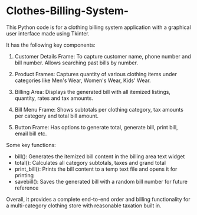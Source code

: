 # Clothes-Billing-System-
This Python code is for a clothing billing system application with a graphical user interface made using Tkinter.

It has the following key components:

1. Customer Details Frame: To capture customer name, phone number and bill number. Allows searching past bills by number.

2. Product Frames: Captures quantity of various clothing items under categories like Men's Wear, Women's Wear, Kids' Wear.

3. Billing Area: Displays the generated bill with all itemized listings, quantity, rates and tax amounts.

4. Bill Menu Frame: Shows subtotals per clothing category, tax amounts per category and total bill amount.

5. Button Frame: Has options to generate total, generate bill, print bill, email bill etc.

Some key functions:

- bill(): Generates the itemized bill content in the billing area text widget
- total(): Calculates all category subtotals, taxes and grand total
- print_bill(): Prints the bill content to a temp text file and opens it for printing 
- savebill(): Saves the generated bill with a random bill number for future reference

Overall, it provides a complete end-to-end order and billing functionality for a multi-category clothing store with reasonable taxation built in.


  
